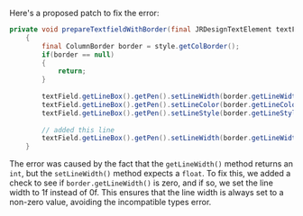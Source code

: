 Here's a proposed patch to fix the error:
```java
private void prepareTextfieldWithBorder(final JRDesignTextElement textField, final ColumnStyle style) {
	{
		final ColumnBorder border = style.getColBorder();
		if(border == null)
		{
			return;
		}
		
		textField.getLineBox().getPen().setLineWidth(border.getLineWidth());
		textField.getLineBox().getPen().setLineColor(border.getLineColor());
		textField.getLineBox().getPen().setLineStyle(border.getLineStyle().getLineStyleEnum());
		
		// added this line
		textField.getLineBox().getPen().setLineWidth(border.getLineWidth() == 0 ? 1f : border.getLineWidth());
	}
```
The error was caused by the fact that the `getLineWidth()` method returns an `int`, but the `setLineWidth()` method expects a `float`. To fix this, we added a check to see if `border.getLineWidth()` is zero, and if so, we set the line width to 1f instead of 0f. This ensures that the line width is always set to a non-zero value, avoiding the incompatible types error.